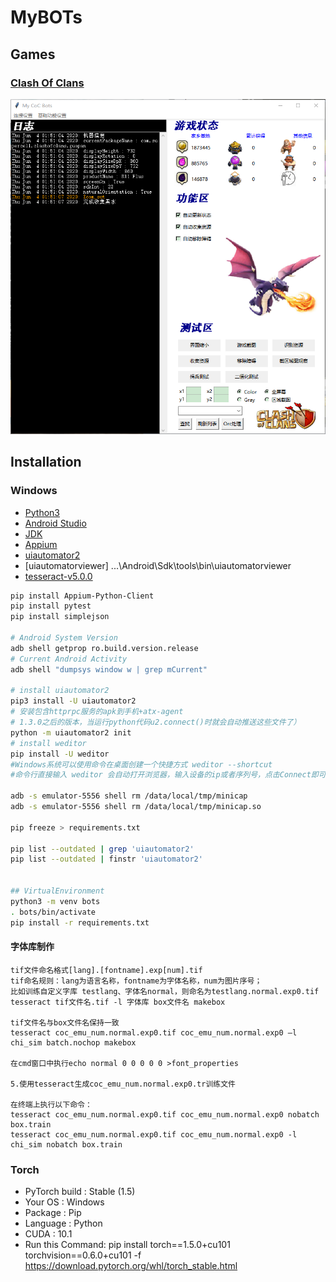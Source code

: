 # MyBOTs

## Games
### [Clash Of Clans](https://supercell.com/en/games/clashofclans/)
![GUI](./COC/res/GUI.png)

## Installation

### Windows
- [Python3](https://www.python.org/)
- [Android Studio](https://developer.android.com/studio/#downloads)
- [JDK](https://www.oracle.com/technetwork/java/javase/downloads/jdk8-downloads-2133151.html)
- [Appium](https://github.com/appium/appium-desktop/releases/tag/v1.15.1)
- [uiautomator2](https://github.com/openatx/uiautomator2)
- [uiautomatorviewer] ...\Android\Sdk\tools\bin\uiautomatorviewer
- [tesseract-v5.0.0](https://digi.bib.uni-mannheim.de/tesseract/tesseract-ocr-w64-setup-v5.0.0-alpha.20200328.exe)
```bash
pip install Appium-Python-Client
pip install pytest
pip install simplejson

# Android System Version
adb shell getprop ro.build.version.release
# Current Android Activity
adb shell "dumpsys window w | grep mCurrent"

# install uiautomator2
pip3 install -U uiautomator2
# 安装包含httprpc服务的apk到手机+atx-agent
# 1.3.0之后的版本，当运行python代码u2.connect()时就会自动推送这些文件了）
python -m uiautomator2 init
# install weditor
pip install -U weditor
#Windows系统可以使用命令在桌面创建一个快捷方式 weditor --shortcut
#命令行直接输入 weditor 会自动打开浏览器，输入设备的ip或者序列号，点击Connect即可

adb -s emulator-5556 shell rm /data/local/tmp/minicap
adb -s emulator-5556 shell rm /data/local/tmp/minicap.so

pip freeze > requirements.txt

pip list --outdated | grep 'uiautomator2'
pip list --outdated | finstr 'uiautomator2'


## VirtualEnvironment
python3 -m venv bots
. bots/bin/activate
pip install -r requirements.txt

```

#### 字体库制作
```
tif文件命名格式[lang].[fontname].exp[num].tif
tif命名规则：lang为语言名称，fontname为字体名称，num为图片序号；
比如训练自定义字库 testlang、字体名normal，则命名为testlang.normal.exp0.tif
tesseract tif文件名.tif -l 字体库 box文件名 makebox

tif文件名与box文件名保持一致
tesseract coc_emu_num.normal.exp0.tif coc_emu_num.normal.exp0 –l chi_sim batch.nochop makebox

在cmd窗口中执行echo normal 0 0 0 0 0 >font_properties

5.使用tesseract生成coc_emu_num.normal.exp0.tr训练文件

在终端上执行以下命令：
tesseract coc_emu_num.normal.exp0.tif coc_emu_num.normal.exp0 nobatch box.train
tesseract coc_emu_num.normal.exp0.tif coc_emu_num.normal.exp0 -l chi_sim nobatch box.train
```

### Torch

- PyTorch build : Stable (1.5)
- Your OS : Windows 
- Package : Pip
- Language : Python
- CUDA : 10.1
- Run this Command: pip install torch==1.5.0+cu101 torchvision==0.6.0+cu101 -f https://download.pytorch.org/whl/torch_stable.html
